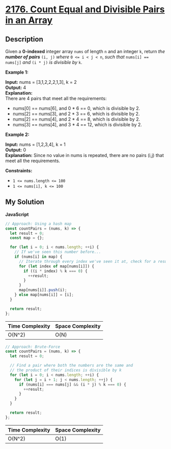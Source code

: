 # [2176. Count Equal and Divisible Pairs in an Array](https://leetcode.com/problems/count-equal-and-divisible-pairs-in-an-array)

## Description

Given a **0-indexed** integer array `nums` of length `n` and an integer `k`, return _the **number of pairs**_ `(i, j)` _where_ `0 <= i < j < n`, _such that_ `nums[i] == nums[j]` _and_ `(i * j)` _is divisible by_ `k`.

**Example 1:**

**Input:** nums = \[3,1,2,2,2,1,3\], k = 2  
**Output:** 4  
**Explanation:**  
There are 4 pairs that meet all the requirements:

- nums\[0\] == nums\[6\], and 0 \* 6 == 0, which is divisible by 2.
- nums\[2\] == nums\[3\], and 2 \* 3 == 6, which is divisible by 2.
- nums\[2\] == nums\[4\], and 2 \* 4 == 8, which is divisible by 2.
- nums\[3\] == nums\[4\], and 3 \* 4 == 12, which is divisible by 2.

**Example 2:**

**Input:** nums = \[1,2,3,4\], k = 1  
**Output:** 0  
**Explanation:** Since no value in nums is repeated, there are no pairs (i,j) that meet all the requirements.

**Constraints:**

- `1 <= nums.length <= 100`
- `1 <= nums[i], k <= 100`

## My Solution

**JavaScript**

```js
// Approach: Using a hash map
const countPairs = (nums, k) => {
  let result = 0;
  const map = {};

  for (let i = 0; i < nums.length; ++i) {
    // If we've seen this number before...
    if (nums[i] in map) {
      // Iterate through every index we've seen it at, check for a result
      for (let index of map[nums[i]]) {
        if ((i * index) % k === 0) {
          ++result;
        }
      }
      map[nums[i]].push(i);
    } else map[nums[i]] = [i];
  }

  return result;
};
```

| Time Complexity | Space Complexity |
| --------------- | ---------------- |
| O(N^2)          | O(N)             |

```js
// Approach: Brute-Force
const countPairs = (nums, k) => {
  let result = 0;

  // Find a pair where both the numbers are the same and
  // the product of their indices is divisible by k
  for (let i = 0; i < nums.length; ++i) {
    for (let j = i + 1; j < nums.length; ++j) {
      if (nums[i] === nums[j] && (i * j) % k === 0) {
        ++result;
      }
    }
  }

  return result;
};
```

| Time Complexity | Space Complexity |
| --------------- | ---------------- |
| O(N^2)          | O(1)             |
